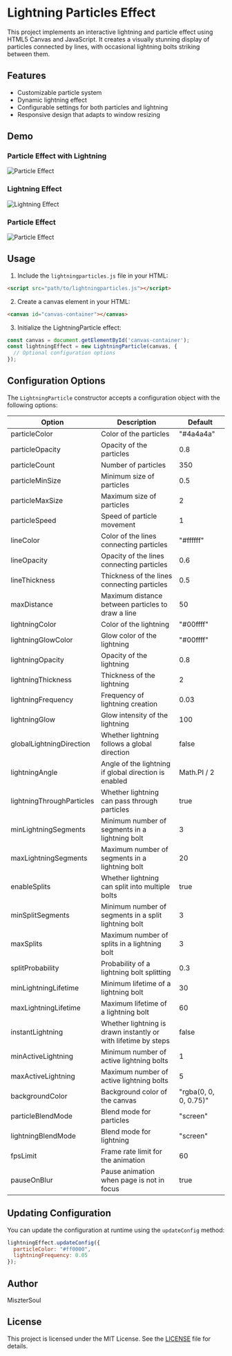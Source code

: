 # Lightning Particles Effect
This project implements an interactive lightning and particle effect using HTML5 Canvas and JavaScript. It creates a visually stunning display of particles connected by lines, with occasional lightning bolts striking between them.

## Features

- Customizable particle system
- Dynamic lightning effect
- Configurable settings for both particles and lightning
- Responsive design that adapts to window resizing

## Demo

### Particle Effect with Lightning
![Particle Effect](https://i.imgur.com/Ql7OfvD.gif)

### Lightning Effect
![Lightning Effect](https://i.imgur.com/KXLEGuv.gif)

### Particle Effect
![Particle Effect](https://i.imgur.com/7YAirI8.gif)

## Usage

1. Include the `lightningparticles.js` file in your HTML:

  ```html
  <script src="path/to/lightningparticles.js"></script>
  ```

2. Create a canvas element in your HTML:

  ```html
  <canvas id="canvas-container"></canvas>
  ```

3. Initialize the LightningParticle effect:

  ```javascript
  const canvas = document.getElementById('canvas-container');
  const lightningEffect = new LightningParticle(canvas, {
    // Optional configuration options
  });
  ```

## Configuration Options

The `LightningParticle` constructor accepts a configuration object with the following options:

| Option | Description | Default |
|--------|-------------|---------|
| particleColor | Color of the particles | "#4a4a4a" |
| particleOpacity | Opacity of the particles | 0.8 |
| particleCount | Number of particles | 350 |
| particleMinSize | Minimum size of particles | 0.5 |
| particleMaxSize | Maximum size of particles | 2 |
| particleSpeed | Speed of particle movement | 1 |
| lineColor | Color of the lines connecting particles | "#ffffff" |
| lineOpacity | Opacity of the lines connecting particles | 0.6 |
| lineThickness | Thickness of the lines connecting particles | 0.5 |
| maxDistance | Maximum distance between particles to draw a line | 50 |
| lightningColor | Color of the lightning | "#00ffff" |
| lightningGlowColor | Glow color of the lightning | "#00ffff" |
| lightningOpacity | Opacity of the lightning | 0.8 |
| lightningThickness | Thickness of the lightning | 2 |
| lightningFrequency | Frequency of lightning creation | 0.03 |
| lightningGlow | Glow intensity of the lightning | 100 |
| globalLightningDirection | Whether lightning follows a global direction | false |
| lightningAngle | Angle of the lightning if global direction is enabled | Math.PI / 2 |
| lightningThroughParticles | Whether lightning can pass through particles | true |
| minLightningSegments | Minimum number of segments in a lightning bolt | 3 |
| maxLightningSegments | Maximum number of segments in a lightning bolt | 20 |
| enableSplits | Whether lightning can split into multiple bolts | true |
| minSplitSegments | Minimum number of segments in a split lightning bolt | 3 |
| maxSplits | Maximum number of splits in a lightning bolt | 3 |
| splitProbability | Probability of a lightning bolt splitting | 0.3 |
| minLightningLifetime | Minimum lifetime of a lightning bolt | 30 |
| maxLightningLifetime | Maximum lifetime of a lightning bolt | 60 |
| instantLightning | Whether lightning is drawn instantly or with lifetime by steps | false |
| minActiveLightning | Minimum number of active lightning bolts | 1 |
| maxActiveLightning | Maximum number of active lightning bolts | 5 |
| backgroundColor | Background color of the canvas | "rgba(0, 0, 0, 0.75)" |
| particleBlendMode | Blend mode for particles | "screen" |
| lightningBlendMode | Blend mode for lightning | "screen" |
| fpsLimit | Frame rate limit for the animation | 60 |
| pauseOnBlur | Pause animation when page is not in focus | true |

## Updating Configuration

You can update the configuration at runtime using the `updateConfig` method:

```javascript
lightningEffect.updateConfig({
  particleColor: "#ff0000",
  lightningFrequency: 0.05
});
```

## Author

MiszterSoul

## License

This project is licensed under the MIT License. See the [LICENSE](LICENSE) file for details.